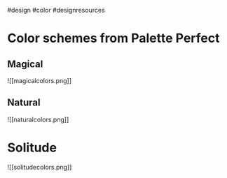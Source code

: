 #design #color #designresources 

# Color schemes from Palette Perfect

## Magical
![[magicalcolors.png]]

## Natural
![[naturalcolors.png]]
# Solitude
![[solitudecolors.png]]
